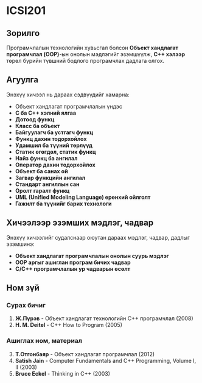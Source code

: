 # ICSI201

## Зорилго
Програмчлалын технологийн хувьсгал болсон **Объект хандлагат програмчлал (OOP)**-ын онолын мэдлэгийг эзэмшүүлж, **C++ хэлээр** төрөл бүрийн түвшний бодлого програмчлах дадлага олгох.

## Агуулга
Энэхүү хичээл нь дараах сэдвүүдийг хамарна:
- Объект хандлагат програмчлалын үндэс
- **C ба C++ хэлний ялгаа**
- **Дотоод функц**
- **Класс ба объект**
- **Байгуулагч ба устгагч функц**
- **Функц дахин тодорхойлох**
- **Удамшил ба түүний төрлүүд**
- **Статик өгөгдөл, статик функц**
- **Найз функц ба ангилал**
- **Оператор дахин тодорхойлох**
- **Объект ба санах ой**
- **Загвар функцийн ангилал**
- **Стандарт ангиллын сан**
- **Оролт гаралт функц**
- **UML (Unified Modeling Language) ерөнхий ойлголт**
- **Гажилт ба түүнийг барих технологи**

## Хичээлээр эзэмших мэдлэг, чадвар
Энэхүү хичээлийг судалснаар оюутан дараах мэдлэг, чадвар, дадлыг эзэмшинэ:
- **Объект хандлагат програмчлалын онолын суурь мэдлэг**
- **OOP аргыг ашиглан програм бичих чадвар**
- **C/C++ програмчлалын ур чадварын өсөлт**

## Ном зүй
### Сурах бичиг
1. **Ж.Пүрэв** - Объект хандлагат технологийн C++ програмчлал (2008)
2. **H. M. Deitel** - C++ How to Program (2005)

### Ашиглах ном, материал
3. **Т.Отгонбаяр** - Объект хандлагат програмчлал (2012)
4. **Satish Jain** - Computer Fundamentals and C++ Programming, Volume I, II (2003)
5. **Bruce Eckel** - Thinking in C++ (2003)
